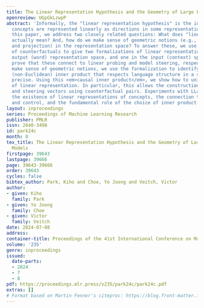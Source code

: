 ```yaml
---
title: The Linear Representation Hypothesis and the Geometry of Large Language Models
openreview: UGpGkLzwpP
abstract: 'Informally, the "linear representation hypothesis" is the idea that high-level
  concepts are represented linearly as directions in some representation space. In
  this paper, we address two closely related questions: What does "linear representation"
  actually mean? And, how do we make sense of geometric notions (e.g., cosine similarity
  and projection) in the representation space? To answer these, we use the language
  of counterfactuals to give two formalizations of linear representation, one in the
  output (word) representation space, and one in the input (context) space. We then
  prove that these connect to linear probing and model steering, respectively. To
  make sense of geometric notions, we use the formalization to identify a particular
  (non-Euclidean) inner product that respects language structure in a sense we make
  precise. Using this <em>causal inner product</em>, we show how to unify all notions
  of linear representation. In particular, this allows the construction of probes
  and steering vectors using counterfactual pairs. Experiments with LLaMA-2 demonstrate
  the existence of linear representations of concepts, the connection to interpretation
  and control, and the fundamental role of the choice of inner product.'
layout: inproceedings
series: Proceedings of Machine Learning Research
publisher: PMLR
issn: 2640-3498
id: park24c
month: 0
tex_title: The Linear Representation Hypothesis and the Geometry of Large Language
  Models
firstpage: 39643
lastpage: 39666
page: 39643-39666
order: 39643
cycles: false
bibtex_author: Park, Kiho and Choe, Yo Joong and Veitch, Victor
author:
- given: Kiho
  family: Park
- given: Yo Joong
  family: Choe
- given: Victor
  family: Veitch
date: 2024-07-08
address:
container-title: Proceedings of the 41st International Conference on Machine Learning
volume: '235'
genre: inproceedings
issued:
  date-parts:
  - 2024
  - 7
  - 8
pdf: https://proceedings.mlr.press/v235/park24c/park24c.pdf
extras: []
# Format based on Martin Fenner's citeproc: https://blog.front-matter.io/posts/citeproc-yaml-for-bibliographies/
---
```

